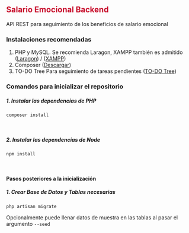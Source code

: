 ## <span style="color:#C8102E">Salario Emocional Backend</span>

API REST para seguimiento de los beneficios de salario emocional
<br>

### **Instalaciones recomendadas**

1. PHP y MySQL. Se recomienda Laragon, XAMPP también es admitido ([Laragon](https://laragon.org/download/index.html)) / ([XAMPP](https://www.apachefriends.org/es/index.html))
2. Composer ([Descargar](https://getcomposer.org/download/))
3. TO-DO Tree Para seguimiento de tareas pendientes ([TO-DO Tree](https://marketplace.visualstudio.com/items?itemName=Gruntfuggly.todo-tree))
   <br>

### **Comandos para inicializar el repositorio**

##### 1. Instalar las dependencias de PHP

```
composer install
```

<br>

##### 2. Instalar las dependencias de Node

```
npm install
```

<br>

#### Pasos posteriores a la inicialización

##### 1. Crear Base de Datos y Tablas necesarias

```
php artisan migrate
```

Opcionalmente puede llenar datos de muestra en las tablas al pasar el argumento `--seed`
